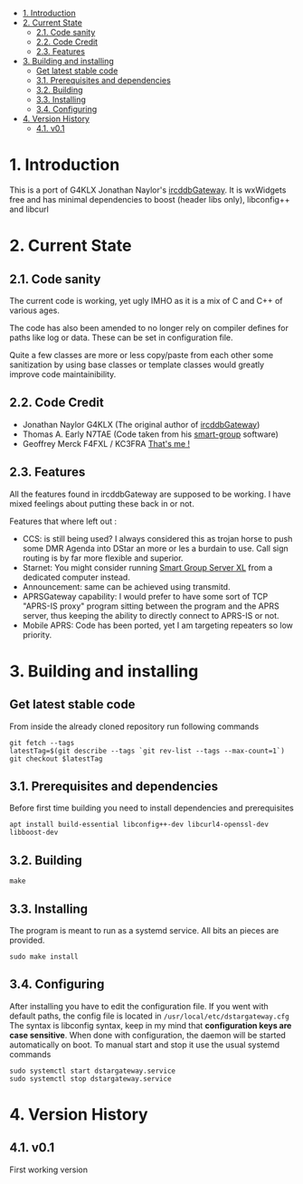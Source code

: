 - [1. Introduction](#1-introduction)
- [2. Current State](#2-current-state)
  - [2.1. Code sanity](#21-code-sanity)
  - [2.2. Code Credit](#22-code-credit)
  - [2.3. Features](#23-features)
- [3. Building and installing](#3-building-and-installing)
  - [Get latest stable code](#get-latest-stable-code)
  - [3.1. Prerequisites and dependencies](#31-prerequisites-and-dependencies)
  - [3.2. Building](#32-building)
  - [3.3. Installing](#33-installing)
  - [3.4. Configuring](#34-configuring)
- [4. Version History](#4-version-history)
  - [4.1. v0.1](#41-v01)

# 1. Introduction
This is a port of G4KLX Jonathan Naylor's [ircddbGateway](https://github.com/g4klx/ircDDBGateway). It is wxWidgets free and has minimal dependencies to boost (header libs only), libconfig++ and libcurl

# 2. Current State
## 2.1. Code sanity
The current code is working, yet ugly IMHO as it is a mix of C and C++ of various ages.

The code has also been amended to no longer rely on compiler defines for paths like log or data. These can be set in configuration file.

Quite a few classes are more or less copy/paste from each other some sanitization by using base classes or template classes would greatly improve code maintainibility.
## 2.2. Code Credit
- Jonathan Naylor G4KLX (The original author of [ircddbGateway](https://github.com/g4klx/ircDDBGateway))
- Thomas A. Early N7TAE (Code taken from his [smart-group](https://github.com/n7tae/smart-group-server) software)
- Geoffrey Merck F4FXL / KC3FRA [That's me !](https://github.com/F4FXL/)
## 2.3. Features
All the features found in ircddbGateway are supposed to be working. I have mixed feelings about putting these back in or not.

Features that where left out :
- CCS: is still being used? I always considered this as trojan horse to push some DMR Agenda into DStar an more or les a burdain to use. Call sign routing is by far more flexible and superior.
- Starnet: You might consider running [Smart Group Server XL](https://github.com/F4FXL/smart-group-server-xl) from a dedicated computer instead.
- Announcement: same can be achieved using transmitd.
- APRSGateway capability: I would prefer to have some sort of TCP "APRS-IS proxy" program sitting between the program and the APRS server, thus keeping the ability to directly connect to APRS-IS or not.
- Mobile APRS: Code has been ported, yet I am targeting repeaters so low priority.

# 3. Building and installing
## Get latest stable code
From inside the already cloned repository run following commands
```
git fetch --tags
latestTag=$(git describe --tags `git rev-list --tags --max-count=1`)
git checkout $latestTag
```

## 3.1. Prerequisites and dependencies
Before first time building you need to install dependencies and prerequisites
```
apt install build-essential libconfig++-dev libcurl4-openssl-dev libboost-dev
```
## 3.2. Building
```
make
```
## 3.3. Installing
The program is meant to run as a systemd service. All bits an pieces are provided.
```
sudo make install
```
## 3.4. Configuring
After installing you have to edit the configuration file. If you went with default paths, the config file is located in `/usr/local/etc/dstargateway.cfg`
The syntax is libconfig syntax, keep in my mind that **configuration keys are case sensitive**.
When done with configuration, the daemon will be started automatically on boot. To manual start and stop it use the usual systemd commands
```
sudo systemctl start dstargateway.service
sudo systemctl stop dstargateway.service
```
# 4. Version History
## 4.1. v0.1
First working version